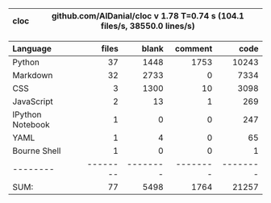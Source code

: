 cloc|github.com/AlDanial/cloc v 1.78  T=0.74 s (104.1 files/s, 38550.0 lines/s)
--- | ---

Language|files|blank|comment|code
:-------|-------:|-------:|-------:|-------:
Python|37|1448|1753|10243
Markdown|32|2733|0|7334
CSS|3|1300|10|3098
JavaScript|2|13|1|269
IPython Notebook|1|0|0|247
YAML|1|4|0|65
Bourne Shell|1|0|0|1
--------|--------|--------|--------|--------
SUM:|77|5498|1764|21257
